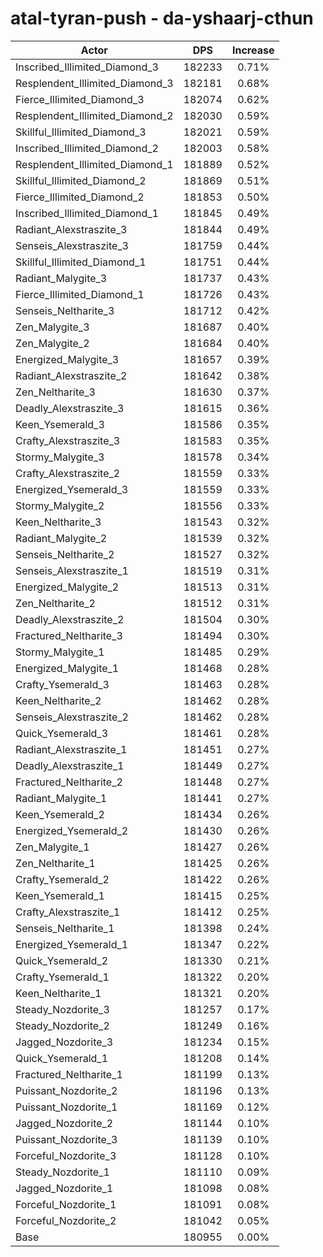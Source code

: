 # atal-tyran-push - da-yshaarj-cthun
| Actor | DPS | Increase |
|---|:---:|:---:|
|Inscribed_Illimited_Diamond_3|182233|0.71%|
|Resplendent_Illimited_Diamond_3|182181|0.68%|
|Fierce_Illimited_Diamond_3|182074|0.62%|
|Resplendent_Illimited_Diamond_2|182030|0.59%|
|Skillful_Illimited_Diamond_3|182021|0.59%|
|Inscribed_Illimited_Diamond_2|182003|0.58%|
|Resplendent_Illimited_Diamond_1|181889|0.52%|
|Skillful_Illimited_Diamond_2|181869|0.51%|
|Fierce_Illimited_Diamond_2|181853|0.50%|
|Inscribed_Illimited_Diamond_1|181845|0.49%|
|Radiant_Alexstraszite_3|181844|0.49%|
|Senseis_Alexstraszite_3|181759|0.44%|
|Skillful_Illimited_Diamond_1|181751|0.44%|
|Radiant_Malygite_3|181737|0.43%|
|Fierce_Illimited_Diamond_1|181726|0.43%|
|Senseis_Neltharite_3|181712|0.42%|
|Zen_Malygite_3|181687|0.40%|
|Zen_Malygite_2|181684|0.40%|
|Energized_Malygite_3|181657|0.39%|
|Radiant_Alexstraszite_2|181642|0.38%|
|Zen_Neltharite_3|181630|0.37%|
|Deadly_Alexstraszite_3|181615|0.36%|
|Keen_Ysemerald_3|181586|0.35%|
|Crafty_Alexstraszite_3|181583|0.35%|
|Stormy_Malygite_3|181578|0.34%|
|Crafty_Alexstraszite_2|181559|0.33%|
|Energized_Ysemerald_3|181559|0.33%|
|Stormy_Malygite_2|181556|0.33%|
|Keen_Neltharite_3|181543|0.32%|
|Radiant_Malygite_2|181539|0.32%|
|Senseis_Neltharite_2|181527|0.32%|
|Senseis_Alexstraszite_1|181519|0.31%|
|Energized_Malygite_2|181513|0.31%|
|Zen_Neltharite_2|181512|0.31%|
|Deadly_Alexstraszite_2|181504|0.30%|
|Fractured_Neltharite_3|181494|0.30%|
|Stormy_Malygite_1|181485|0.29%|
|Energized_Malygite_1|181468|0.28%|
|Crafty_Ysemerald_3|181463|0.28%|
|Keen_Neltharite_2|181462|0.28%|
|Senseis_Alexstraszite_2|181462|0.28%|
|Quick_Ysemerald_3|181461|0.28%|
|Radiant_Alexstraszite_1|181451|0.27%|
|Deadly_Alexstraszite_1|181449|0.27%|
|Fractured_Neltharite_2|181448|0.27%|
|Radiant_Malygite_1|181441|0.27%|
|Keen_Ysemerald_2|181434|0.26%|
|Energized_Ysemerald_2|181430|0.26%|
|Zen_Malygite_1|181427|0.26%|
|Zen_Neltharite_1|181425|0.26%|
|Crafty_Ysemerald_2|181422|0.26%|
|Keen_Ysemerald_1|181415|0.25%|
|Crafty_Alexstraszite_1|181412|0.25%|
|Senseis_Neltharite_1|181398|0.24%|
|Energized_Ysemerald_1|181347|0.22%|
|Quick_Ysemerald_2|181330|0.21%|
|Crafty_Ysemerald_1|181322|0.20%|
|Keen_Neltharite_1|181321|0.20%|
|Steady_Nozdorite_3|181257|0.17%|
|Steady_Nozdorite_2|181249|0.16%|
|Jagged_Nozdorite_3|181234|0.15%|
|Quick_Ysemerald_1|181208|0.14%|
|Fractured_Neltharite_1|181199|0.13%|
|Puissant_Nozdorite_2|181196|0.13%|
|Puissant_Nozdorite_1|181169|0.12%|
|Jagged_Nozdorite_2|181144|0.10%|
|Puissant_Nozdorite_3|181139|0.10%|
|Forceful_Nozdorite_3|181128|0.10%|
|Steady_Nozdorite_1|181110|0.09%|
|Jagged_Nozdorite_1|181098|0.08%|
|Forceful_Nozdorite_1|181091|0.08%|
|Forceful_Nozdorite_2|181042|0.05%|
|Base|180955|0.00%|
